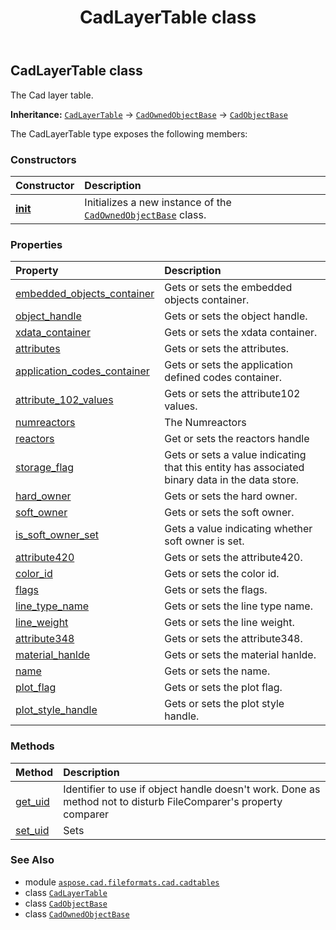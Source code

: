 ﻿---
title: CadLayerTable class
second_title: Aspose.CAD for Python via .NET API References
description: 
type: docs
weight: 40
url: /python-net/aspose.cad.fileformats.cad.cadtables/cadlayertable/
is_root: false
---

## CadLayerTable class

The Cad layer table.



**Inheritance:** [`CadLayerTable`](/cad/python-net/aspose.cad.fileformats.cad.cadtables/cadlayertable) → 
[`CadOwnedObjectBase`](/cad/python-net/aspose.cad.fileformats.cad.cadobjects/cadownedobjectbase) → 
[`CadObjectBase`](/cad/python-net/aspose.cad.fileformats.cad.cadobjects/cadobjectbase)



The CadLayerTable type exposes the following members:

### Constructors
| Constructor | Description |
| :- | :- |
| [__init__](/cad/python-net/aspose.cad.fileformats.cad.cadtables/cadlayertable/__init__/#) | Initializes a new instance of the [`CadOwnedObjectBase`](/cad/python-net/aspose.cad.fileformats.cad.cadobjects/cadownedobjectbase) class. |


### Properties
| Property | Description |
| :- | :- |
| [embedded_objects_container](/cad/python-net/aspose.cad.fileformats.cad.cadtables/cadlayertable/embedded_objects_container) | Gets or sets the embedded objects container. |
| [object_handle](/cad/python-net/aspose.cad.fileformats.cad.cadtables/cadlayertable/object_handle) | Gets or sets the object handle. |
| [xdata_container](/cad/python-net/aspose.cad.fileformats.cad.cadtables/cadlayertable/xdata_container) | Gets or sets the xdata container. |
| [attributes](/cad/python-net/aspose.cad.fileformats.cad.cadtables/cadlayertable/attributes) | Gets or sets the attributes. |
| [application_codes_container](/cad/python-net/aspose.cad.fileformats.cad.cadtables/cadlayertable/application_codes_container) | Gets or sets the application defined codes container. |
| [attribute_102_values](/cad/python-net/aspose.cad.fileformats.cad.cadtables/cadlayertable/attribute_102_values) | Gets or sets the attribute102 values. |
| [numreactors](/cad/python-net/aspose.cad.fileformats.cad.cadtables/cadlayertable/numreactors) | The Numreactors |
| [reactors](/cad/python-net/aspose.cad.fileformats.cad.cadtables/cadlayertable/reactors) | Get or sets the reactors handle |
| [storage_flag](/cad/python-net/aspose.cad.fileformats.cad.cadtables/cadlayertable/storage_flag) | Gets or sets a value indicating that this entity has associated binary data in the data store. |
| [hard_owner](/cad/python-net/aspose.cad.fileformats.cad.cadtables/cadlayertable/hard_owner) | Gets or sets the hard owner. |
| [soft_owner](/cad/python-net/aspose.cad.fileformats.cad.cadtables/cadlayertable/soft_owner) | Gets or sets the soft owner. |
| [is_soft_owner_set](/cad/python-net/aspose.cad.fileformats.cad.cadtables/cadlayertable/is_soft_owner_set) | Gets a value indicating whether soft owner is set. |
| [attribute420](/cad/python-net/aspose.cad.fileformats.cad.cadtables/cadlayertable/attribute420) | Gets or sets the attribute420. |
| [color_id](/cad/python-net/aspose.cad.fileformats.cad.cadtables/cadlayertable/color_id) | Gets or sets the color id. |
| [flags](/cad/python-net/aspose.cad.fileformats.cad.cadtables/cadlayertable/flags) | Gets or sets the flags. |
| [line_type_name](/cad/python-net/aspose.cad.fileformats.cad.cadtables/cadlayertable/line_type_name) | Gets or sets the line type name. |
| [line_weight](/cad/python-net/aspose.cad.fileformats.cad.cadtables/cadlayertable/line_weight) | Gets or sets the line weight. |
| [attribute348](/cad/python-net/aspose.cad.fileformats.cad.cadtables/cadlayertable/attribute348) | Gets or sets the attribute348. |
| [material_hanlde](/cad/python-net/aspose.cad.fileformats.cad.cadtables/cadlayertable/material_hanlde) | Gets or sets the material hanlde. |
| [name](/cad/python-net/aspose.cad.fileformats.cad.cadtables/cadlayertable/name) | Gets or sets the name. |
| [plot_flag](/cad/python-net/aspose.cad.fileformats.cad.cadtables/cadlayertable/plot_flag) | Gets or sets the plot flag. |
| [plot_style_handle](/cad/python-net/aspose.cad.fileformats.cad.cadtables/cadlayertable/plot_style_handle) | Gets or sets the plot style handle. |


### Methods
| Method | Description |
| :- | :- |
| [get_uid](/cad/python-net/aspose.cad.fileformats.cad.cadtables/cadlayertable/get_uid/#) | Identifier to use if object handle doesn't work. Done as method not to disturb FileComparer's property comparer |
| [set_uid](/cad/python-net/aspose.cad.fileformats.cad.cadtables/cadlayertable/set_uid/#str) | Sets |



### See Also
* module [`aspose.cad.fileformats.cad.cadtables`](..)
* class [`CadLayerTable`](/cad/python-net/aspose.cad.fileformats.cad.cadtables/cadlayertable)
* class [`CadObjectBase`](/cad/python-net/aspose.cad.fileformats.cad.cadobjects/cadobjectbase)
* class [`CadOwnedObjectBase`](/cad/python-net/aspose.cad.fileformats.cad.cadobjects/cadownedobjectbase)
